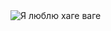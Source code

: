 <img alt="Я люблю хаге ваге" src="https://static.wikia.nocookie.net/villains/images/b/bd/Huggyevil.png/revision/latest?cb=20211115051617">
